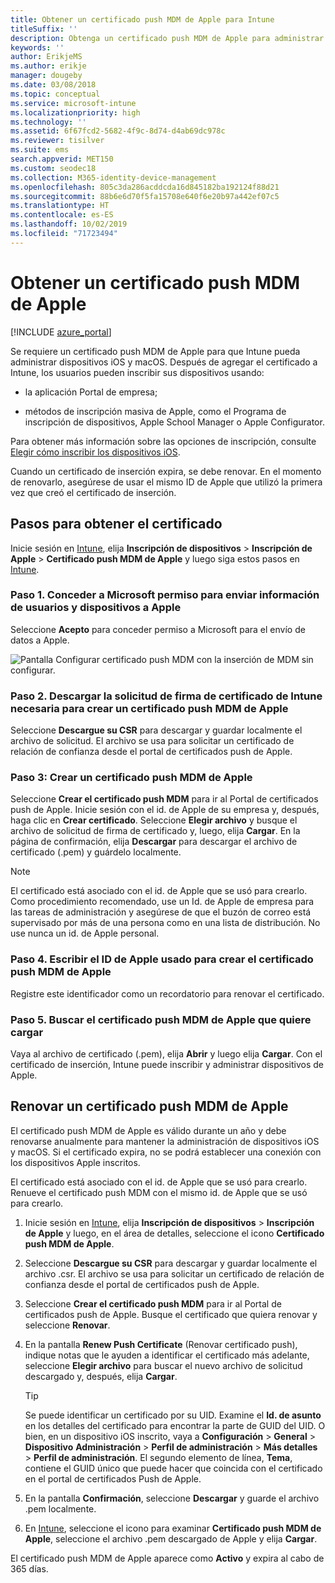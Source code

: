```yaml
---
title: Obtener un certificado push MDM de Apple para Intune
titleSuffix: ''
description: Obtenga un certificado push MDM de Apple para administrar dispositivos iOS con Intune.
keywords: ''
author: ErikjeMS
ms.author: erikje
manager: dougeby
ms.date: 03/08/2018
ms.topic: conceptual
ms.service: microsoft-intune
ms.localizationpriority: high
ms.technology: ''
ms.assetid: 6f67fcd2-5682-4f9c-8d74-d4ab69dc978c
ms.reviewer: tisilver
ms.suite: ems
search.appverid: MET150
ms.custom: seodec18
ms.collection: M365-identity-device-management
ms.openlocfilehash: 805c3da286acddcda16d845182ba192124f88d21
ms.sourcegitcommit: 88b6e6d70f5fa15708e640f6e20b97a442ef07c5
ms.translationtype: HT
ms.contentlocale: es-ES
ms.lasthandoff: 10/02/2019
ms.locfileid: "71723494"
---
```

# <a name="get-an-apple-mdm-push-certificate"></a>Obtener un certificado push MDM de Apple

[!INCLUDE [azure_portal](../includes/azure_portal.md)]

Se requiere un certificado push MDM de Apple para que Intune pueda administrar dispositivos iOS y macOS. Después de agregar el certificado a Intune, los usuarios pueden inscribir sus dispositivos usando:

- la aplicación Portal de empresa;

- métodos de inscripción masiva de Apple, como el Programa de inscripción de dispositivos, Apple School Manager o Apple Configurator.

Para obtener más información sobre las opciones de inscripción, consulte [Elegir cómo inscribir los dispositivos iOS](ios-enroll.md).

Cuando un certificado de inserción expira, se debe renovar. En el momento de renovarlo, asegúrese de usar el mismo ID de Apple que utilizó la primera vez que creó el certificado de inserción.


## <a name="steps-to-get-your-certificate"></a>Pasos para obtener el certificado
Inicie sesión en [Intune](https://go.microsoft.com/fwlink/?linkid=2090973), elija **Inscripción de dispositivos** > **Inscripción de Apple** > **Certificado push MDM de Apple** y luego siga estos pasos en [Intune](https://go.microsoft.com/fwlink/?linkid=2090973).

### <a name="step-1-grant-microsoft-permission-to-send-user-and-device-information-to-apple"></a>Paso 1. Conceder a Microsoft permiso para enviar información de usuarios y dispositivos a Apple
Seleccione **Acepto** para conceder permiso a Microsoft para el envío de datos a Apple.

![Pantalla Configurar certificado push MDM con la inserción de MDM sin configurar.](./media/apple-mdm-push-certificate-get/create-mdm-push-certificate.png)

### <a name="step-2-download-the-intune-certificate-signing-request-required-to-create-an-apple-mdm-push-certificate"></a>Paso 2. Descargar la solicitud de firma de certificado de Intune necesaria para crear un certificado push MDM de Apple
Seleccione **Descargue su CSR** para descargar y guardar localmente el archivo de solicitud. El archivo se usa para solicitar un certificado de relación de confianza desde el portal de certificados push de Apple.

### <a name="step-3-create-an-apple-mdm-push-certificate"></a>Paso 3: Crear un certificado push MDM de Apple
Seleccione **Crear el certificado push MDM** para ir al Portal de certificados push de Apple. Inicie sesión con el id. de Apple de su empresa y, después, haga clic en **Crear certificado**. Seleccione **Elegir archivo** y busque el archivo de solicitud de firma de certificado y, luego, elija **Cargar**. En la página de confirmación, elija **Descargar** para descargar el archivo de certificado (.pem) y guárdelo localmente.

> [!NOTE]
> El certificado está asociado con el id. de Apple que se usó para crearlo. Como procedimiento recomendado, use un Id. de Apple de empresa para las tareas de administración y asegúrese de que el buzón de correo está supervisado por más de una persona como en una lista de distribución. No use nunca un id. de Apple personal.

### <a name="step-4-enter-the-apple-id-used-to-create-your-apple-mdm-push-certificate"></a>Paso 4. Escribir el ID de Apple usado para crear el certificado push MDM de Apple
Registre este identificador como un recordatorio para renovar el certificado.

### <a name="step-5-browse-to-your-apple-mdm-push-certificate-to-upload"></a>Paso 5. Buscar el certificado push MDM de Apple que quiere cargar
Vaya al archivo de certificado (.pem), elija **Abrir** y luego elija **Cargar**. Con el certificado de inserción, Intune puede inscribir y administrar dispositivos de Apple.

## <a name="renew-apple-mdm-push-certificate"></a>Renovar un certificado push MDM de Apple
El certificado push MDM de Apple es válido durante un año y debe renovarse anualmente para mantener la administración de dispositivos iOS y macOS. Si el certificado expira, no se podrá establecer una conexión con los dispositivos Apple inscritos.

El certificado está asociado con el id. de Apple que se usó para crearlo. Renueve el certificado push MDM con el mismo id. de Apple que se usó para crearlo.

1. Inicie sesión en [Intune](https://go.microsoft.com/fwlink/?linkid=2090973), elija **Inscripción de dispositivos** > **Inscripción de Apple** y luego, en el área de detalles, seleccione el icono **Certificado push MDM de Apple**.
2. Seleccione **Descargue su CSR** para descargar y guardar localmente el archivo .csr. El archivo se usa para solicitar un certificado de relación de confianza desde el portal de certificados push de Apple.
3. Seleccione **Crear el certificado push MDM** para ir al Portal de certificados push de Apple. Busque el certificado que quiera renovar y seleccione **Renovar**.
4. En la pantalla **Renew Push Certificate** (Renovar certificado push), indique notas que le ayuden a identificar el certificado más adelante, seleccione **Elegir archivo** para buscar el nuevo archivo de solicitud descargado y, después, elija **Cargar**.
   > [!TIP]
   > Se puede identificar un certificado por su UID. Examine el **Id. de asunto** en los detalles del certificado para encontrar la parte de GUID del UID. O bien, en un dispositivo iOS inscrito, vaya a **Configuración** > **General** > **Dispositivo** **Administración** > **Perfil de administración** > **Más detalles** > **Perfil de administración**. El segundo elemento de línea, **Tema**, contiene el GUID único que puede hacer que coincida con el certificado en el portal de certificados Push de Apple.
 
6. En la pantalla **Confirmación**, seleccione **Descargar** y guarde el archivo .pem localmente.
7. En [Intune](https://go.microsoft.com/fwlink/?linkid=2090973), seleccione el icono para examinar **Certificado push MDM de Apple**, seleccione el archivo .pem descargado de Apple y elija **Cargar**.

El certificado push MDM de Apple aparece como **Activo** y expira al cabo de 365 días.
